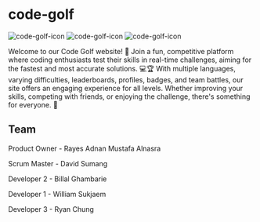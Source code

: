 # code-golf

![code-golf-icon](https://github.com/user-attachments/assets/71b8c42c-5a8e-4b1e-83cb-c2682a8e5ba0)
![code-golf-icon](https://github.com/user-attachments/assets/71b8c42c-5a8e-4b1e-83cb-c2682a8e5ba0)
![code-golf-icon](https://github.com/user-attachments/assets/71b8c42c-5a8e-4b1e-83cb-c2682a8e5ba0)


Welcome to our Code Golf website! 🎉 Join a fun, competitive platform where coding enthusiasts test their skills in real-time challenges, aiming for the fastest and most accurate solutions. 💻🏆 With multiple languages, varying difficulties, leaderboards, profiles, badges, and team battles, our site offers an engaging experience for all levels. Whether improving your skills, competing with friends, or enjoying the challenge, there's something for everyone. 🚀


## Team
Product Owner - Rayes Adnan Mustafa Alnasra


Scrum Master - David Sumang


Developer 2 - Billal Ghambarie


Developer 1 - William Sukjaem


Developer 3 - Ryan Chung
